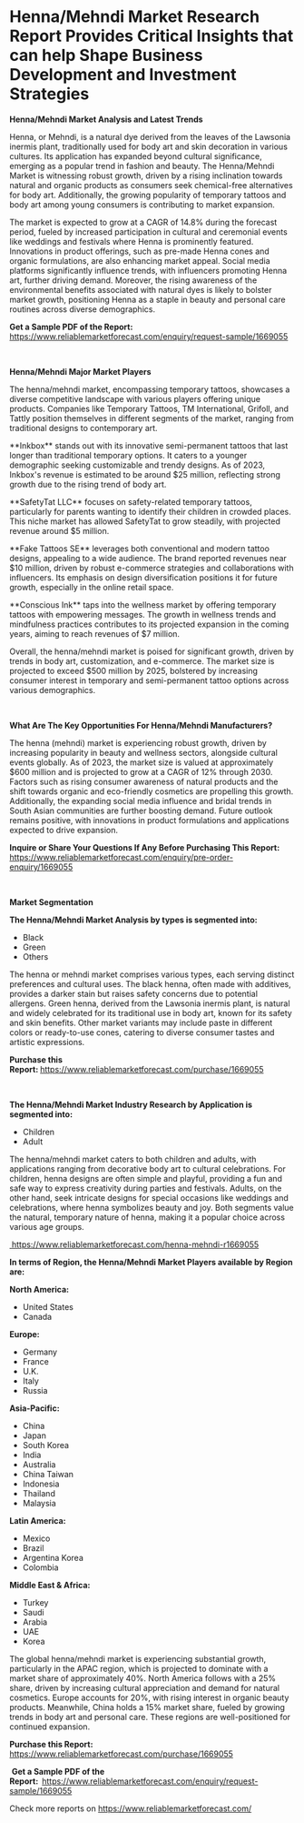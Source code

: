 <p><h1>Henna/Mehndi Market Research Report Provides Critical Insights that can help Shape Business Development and Investment Strategies</h1></p><p><strong>Henna/Mehndi Market Analysis and Latest Trends</strong></p>
<p><p>Henna, or Mehndi, is a natural dye derived from the leaves of the Lawsonia inermis plant, traditionally used for body art and skin decoration in various cultures. Its application has expanded beyond cultural significance, emerging as a popular trend in fashion and beauty. The Henna/Mehndi Market is witnessing robust growth, driven by a rising inclination towards natural and organic products as consumers seek chemical-free alternatives for body art. Additionally, the growing popularity of temporary tattoos and body art among young consumers is contributing to market expansion.</p><p>The market is expected to grow at a CAGR of 14.8% during the forecast period, fueled by increased participation in cultural and ceremonial events like weddings and festivals where Henna is prominently featured. Innovations in product offerings, such as pre-made Henna cones and organic formulations, are also enhancing market appeal. Social media platforms significantly influence trends, with influencers promoting Henna art, further driving demand. Moreover, the rising awareness of the environmental benefits associated with natural dyes is likely to bolster market growth, positioning Henna as a staple in beauty and personal care routines across diverse demographics.</p></p>
<p><strong>Get a Sample PDF of the Report:&nbsp;</strong> <a href="https://www.reliablemarketforecast.com/enquiry/request-sample/1669055?utm_campaign=3223&utm_medium=2&utm_source=Github&utm_content=ia&utm_term=06042025&utm_id=hennamehndi">https://www.reliablemarketforecast.com/enquiry/request-sample/1669055</a></p>
<p>&nbsp;</p>
<p><strong>Henna/Mehndi Major Market Players</strong></p>
<p><p>The henna/mehndi market, encompassing temporary tattoos, showcases a diverse competitive landscape with various players offering unique products. Companies like Temporary Tattoos, TM International, Grifoll, and Tattly position themselves in different segments of the market, ranging from traditional designs to contemporary art.</p><p>**Inkbox** stands out with its innovative semi-permanent tattoos that last longer than traditional temporary options. It caters to a younger demographic seeking customizable and trendy designs. As of 2023, Inkbox's revenue is estimated to be around $25 million, reflecting strong growth due to the rising trend of body art.</p><p>**SafetyTat LLC** focuses on safety-related temporary tattoos, particularly for parents wanting to identify their children in crowded places. This niche market has allowed SafetyTat to grow steadily, with projected revenue around $5 million.</p><p>**Fake Tattoos SE** leverages both conventional and modern tattoo designs, appealing to a wide audience. The brand reported revenues near $10 million, driven by robust e-commerce strategies and collaborations with influencers. Its emphasis on design diversification positions it for future growth, especially in the online retail space.</p><p>**Conscious Ink** taps into the wellness market by offering temporary tattoos with empowering messages. The growth in wellness trends and mindfulness practices contributes to its projected expansion in the coming years, aiming to reach revenues of $7 million.</p><p>Overall, the henna/mehndi market is poised for significant growth, driven by trends in body art, customization, and e-commerce. The market size is projected to exceed $500 million by 2025, bolstered by increasing consumer interest in temporary and semi-permanent tattoo options across various demographics.</p></p>
<p>&nbsp;</p>
<p><strong>What Are The Key Opportunities For Henna/Mehndi Manufacturers?</strong></p>
<p><p>The henna (mehndi) market is experiencing robust growth, driven by increasing popularity in beauty and wellness sectors, alongside cultural events globally. As of 2023, the market size is valued at approximately $600 million and is projected to grow at a CAGR of 12% through 2030. Factors such as rising consumer awareness of natural products and the shift towards organic and eco-friendly cosmetics are propelling this growth. Additionally, the expanding social media influence and bridal trends in South Asian communities are further boosting demand. Future outlook remains positive, with innovations in product formulations and applications expected to drive expansion.</p></p>
<p><strong>Inquire or Share Your Questions If Any Before Purchasing This Report:</strong> <a href="https://www.reliablemarketforecast.com/enquiry/pre-order-enquiry/1669055?utm_campaign=3223&utm_medium=2&utm_source=Github&utm_content=ia&utm_term=06042025&utm_id=hennamehndi">https://www.reliablemarketforecast.com/enquiry/pre-order-enquiry/1669055</a></p>
<p>&nbsp;</p>
<p><strong>Market Segmentation</strong></p>
<p><strong>The Henna/Mehndi Market Analysis by types is segmented into:</strong></p>
<p><ul><li>Black</li><li>Green</li><li>Others</li></ul></p>
<p><p>The henna or mehndi market comprises various types, each serving distinct preferences and cultural uses. The black henna, often made with additives, provides a darker stain but raises safety concerns due to potential allergens. Green henna, derived from the Lawsonia inermis plant, is natural and widely celebrated for its traditional use in body art, known for its safety and skin benefits. Other market variants may include paste in different colors or ready-to-use cones, catering to diverse consumer tastes and artistic expressions.</p></p>
<p><strong>Purchase this Report:&nbsp;</strong><a href="https://www.reliablemarketforecast.com/purchase/1669055?utm_campaign=3223&utm_medium=2&utm_source=Github&utm_content=ia&utm_term=06042025&utm_id=hennamehndi">https://www.reliablemarketforecast.com/purchase/1669055</a></p>
<p>&nbsp;</p>
<p><strong>The Henna/Mehndi Market Industry Research by Application is segmented into:</strong></p>
<p><ul><li>Children</li><li>Adult</li></ul></p>
<p><p>The henna/mehndi market caters to both children and adults, with applications ranging from decorative body art to cultural celebrations. For children, henna designs are often simple and playful, providing a fun and safe way to express creativity during parties and festivals. Adults, on the other hand, seek intricate designs for special occasions like weddings and celebrations, where henna symbolizes beauty and joy. Both segments value the natural, temporary nature of henna, making it a popular choice across various age groups.</p></p>
<p><a href="https://www.reliablemarketforecast.com/henna-mehndi-r1669055?utm_campaign=3223&utm_medium=2&utm_source=Github&utm_content=ia&utm_term=06042025&utm_id=hennamehndi">&nbsp;https://www.reliablemarketforecast.com/henna-mehndi-r1669055</a></p>
<p><strong>In terms of Region, the Henna/Mehndi Market Players available by Region are:</strong></p>
<p>
    <p> <strong> North America: </strong>
        <ul>
            <li>United States</li>
            <li>Canada</li>
        </ul>
        </p> 
    <p> <strong> Europe: </strong>
        <ul>
            <li>Germany</li>
            <li>France</li>
            <li>U.K.</li>
            <li>Italy</li>
            <li>Russia</li>
        </ul>
        </p> 
    <p> <strong> Asia-Pacific: </strong>
        <ul>
            <li>China</li>
            <li>Japan</li>
            <li>South Korea</li>
            <li>India</li>
            <li>Australia</li>
            <li>China Taiwan</li>
            <li>Indonesia</li>
            <li>Thailand</li>
            <li>Malaysia</li>
        </ul>
        </p> 
    <p> <strong> Latin America: </strong>
        <ul>
            <li>Mexico</li>
            <li>Brazil</li>
            <li>Argentina Korea</li>
            <li>Colombia</li>
        </ul>
        </p> 
    <p> <strong> Middle East & Africa: </strong>
        <ul>
            <li>Turkey</li>
            <li>Saudi</li>
            <li>Arabia</li>
            <li>UAE</li>
            <li>Korea</li>
        </ul>
    </p>
    </p>
<p><p>The global henna/mehndi market is experiencing substantial growth, particularly in the APAC region, which is projected to dominate with a market share of approximately 40%. North America follows with a 25% share, driven by increasing cultural appreciation and demand for natural cosmetics. Europe accounts for 20%, with rising interest in organic beauty products. Meanwhile, China holds a 15% market share, fueled by growing trends in body art and personal care. These regions are well-positioned for continued expansion.</p></p>
<p><strong>Purchase this Report: </strong><a href="https://www.reliablemarketforecast.com/purchase/1669055?utm_campaign=3223&utm_medium=2&utm_source=Github&utm_content=ia&utm_term=06042025&utm_id=hennamehndi">https://www.reliablemarketforecast.com/purchase/1669055</a></p>
<p>&nbsp;<strong>Get a Sample PDF of the Report:&nbsp;&nbsp;</strong><a href="https://www.reliablemarketforecast.com/enquiry/request-sample/1669055?utm_campaign=3223&utm_medium=2&utm_source=Github&utm_content=ia&utm_term=06042025&utm_id=hennamehndi">https://www.reliablemarketforecast.com/enquiry/request-sample/1669055</a></p>
<p><strong></strong></p>
<p>Check more reports on <a href="https://www.reliablemarketforecast.com/?utm_campaign=3223&utm_medium=2&utm_source=Github&utm_content=ia&utm_term=06042025&utm_id=hennamehndi">https://www.reliablemarketforecast.com/</a></p>